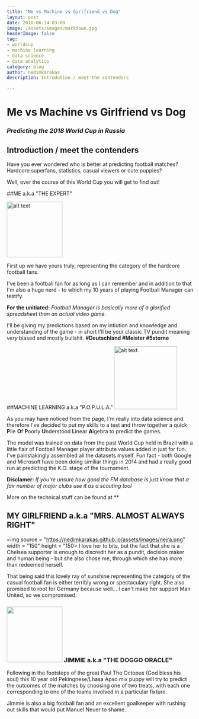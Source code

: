 ```yaml
---
title: "Me vs Machine vs Girlfriend vs Dog"
layout: post
date: 2018-06-14 03:00
image: /assets/images/markdown.jpg
headerImage: false
tag:
- worldcup
- machine learning
- data science 
- data analytics
category: blog
author: nedimkarakas
description: Introdution / meet the contenders

---
```



# Me vs Machine vs Girlfriend vs Dog 
### *Predicting the 2018 World Cup in Russia*

## Introduction / meet the contenders 

Have you ever wondered who is better at predicting football matches? 
Hardcore superfans, statistics, casual viewers or cute puppies? 

Well, over the course of this World Cup you will get to find out! 


##ME a.k.a "THE EXPERT"

 
<img src="https://nedimkarakas.github.io/assets/images/nedim.png" alt="alt text" width="150" height="150">

First up we have yours truly, representing the category of the hardcore football fans. 

I've been a football fan for as long as I can remember and in addition to that I'm also a huge nerd - to which my 10 years of playing Football Manager can testify. 

 **For the unitiated:** *Football Manager is basically more of a glorified spreadsheet than an actual video game.*

I'll be giving my predictions based on my intiution and knowledge and understanding of the game - 
in short I'll be your classic TV pundit meaning *very* biased and mostly bullshit. **#Deutschland #Meister #5sterne**

##MACHINE LEARNING a.k.a "P.O.P.U.L.A."
<img src="https://ml.berkeley.edu/assets/mlab_color-e5f058901c6abd2b7d09d4d00cba0b38b36af6c373a85fd65ed10a42dbf1f0dc.png" alt="alt text" width="170" height="170">




As you may have noticed from the page, I'm really into data science and therefore I've decided to put my skills to a test and throw together a quick **P**ile **O**f **P**oorly **U**nderstood **L**inear **A**lgebra to predict the games.

 The model was trained on data from the past World Cup held in Brazil with a little flair of Football Manager player attribute values added in just for fun. I've painstakingly assembled all the datasets myself. Fun fact - both Google and Microsoft have been doing similiar things in 2014 and had a really good run at predicting the K.O. stage of the tournament. 

**Disclamer:** *If you're unsure how good the FM database is just know that a fair number of major clubs use it as a scouting tool*


More on the technical stuff can be found at **
## MY GIRLFRIEND a.k.a "MRS. ALMOST ALWAYS RIGHT"
<img source = "https://nedimkarakas.github.io/assets/images/nejra.png" width = "150" height = "150>
I love her to bits, but the fact that she is a Chelsea supporter is enough to discredit her as a pundit, decision maker and human being - but she also chose me, through which she has more than redeemed herself. 

That being said this lovely ray of sunshine representing the category of the casual football fan is either terribly wrong or spectaculary right. She also promised to root for Germany because well... I can't make her support Man United, so we compromised. 


### <img src = https://nedimkarakas.github.io/assets/images/jimmie.png style = "width:150px; height:150px"> JIMMIE a.k.a "THE DOGGO ORACLE"

Following in the footsteps of the great Paul The Octopus (God bless his soul) this 10 year old Pekingnese/Lhasa Apso mix puppy will try to predict the outcomes of the matches by choosing one of two treats, with each one corresponding to one of the teams involved in a particular fixture. 

Jimmie is also a big football fan and an excellent goalkeeper with rushing out skills that would put Manuel Neuer to shame. 



